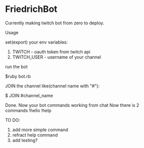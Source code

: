 # FriedrichBot
Currently making twitch bot from zero to deploy. 

Usage

set(export) your env variables: 

1. TWITCH - oauth token from twitch api
2. TWITCH_USER - username of your channel

run the bot

$ruby bot.rb

JOIN the channel like(channel name with "#"): 

$ JOIN #channel_name

Done. 
Now your bot commands working from chat
Now there is 2 commands 
!hello
!help

TO DO: 
1. add more simple command
2. refract help command
3. add testing?
